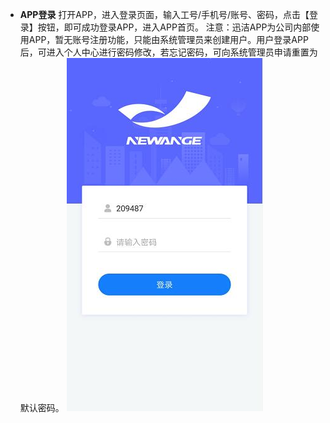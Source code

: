 * **APP登录**
打开APP，进入登录页面，输入工号/手机号/账号、密码，点击【登录】按钮，即可成功登录APP，进入APP首页。
注意：迅洁APP为公司内部使用APP，暂无账号注册功能，只能由系统管理员来创建用户。用户登录APP后，可进入个人中心进行密码修改，若忘记密码，可向系统管理员申请重置为默认密码。
![](images/2020052801.jpg)